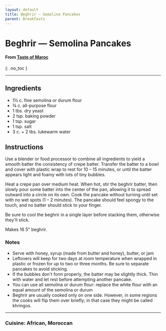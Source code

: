 ```yaml
---
layout: default
title: Beghrir — Semolina Pancakes
parent: Breakfasts
---
```


# Beghrir — Semolina Pancakes
#### From <a href="https://tasteofmaroc.com/beghrir-moroccan-semolina-pancakes/#recipe" target="_blank">Taste of Maroc</a>
{: .no_toc }

---

## Ingredients
<ul>
	<li>1½ c. fine semolina or durum flour</li>
	<li>¾ c. all-purpose flour</li>
	<li>1 tbs. dry yeast</li>
	<li>2 tsp. baking powder</li>
	<li>1 tsp. sugar</li>
	<li>1 tsp. salt</li>
	<li>3 c. + 2 tbs. lukewarm water</li>
</ul>

## Instructions

Use a blender or food processor to combine all ingredients to yield a smooth batter the consistency of crepe batter. Transfer the batter to a bowl and cover with plastic wrap to rest for 10 – 15 minutes, or until the batter appears light and foamy with lots of tiny bubbles.

Heat a crepe pan over medium heat. When hot, stir the beghrir batter, then slowly pour some batter into the center of the pan, allowing it to spread outward into a circle on its own. Cook the pancake without turning until set with no wet spots (1 – 2 minutes). The pancake should feel spongy to the touch, and no batter should stick to your finger.

Be sure to cool the beghrir in a single layer before stacking them, otherwise they'll stick.

Makes 16 5" beghrir. 

### Notes
<ul>
	<li>Serve with honey, syrup (made from butter and honey), butter, or jam</li>
	<li>Leftovers will keep for two days at room temperature when wrapped in plastic or frozen for up to two or three months. Be sure to separate pancakes to avoid sticking. </li>
	<li>If the bubbles don't form properly, the batter may be slightly thick. Thin with water and let rest before attempting another pancake.</li>
	<li>You can use all semolina or durum flour: replace the white flour with an equal amount of the semolina or durum</li>
	<li>Beghrir are usually cooked only on one side. However, in some regions the cooks will flip them over briefly; in that case they might be called khringos.</li>
</ul>

--- 

### Cuisine: African, Moroccan